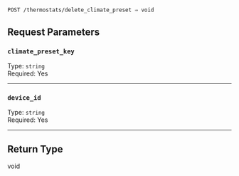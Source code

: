 # 

```
POST /thermostats/delete_climate_preset ⇒ void
```



## Request Parameters

### `climate_preset_key`

Type: `string`\
Required: Yes



---

### `device_id`

Type: `string`\
Required: Yes



---

## Return Type

void
